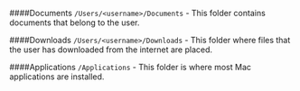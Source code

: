 ####Documents 
```/Users/<username>/Documents``` - This folder contains documents that belong to the user.

####Downloads
```/Users/<username>/Downloads``` - This folder where files that the user has downloaded from the internet are placed.

####Applications
```/Applications``` - This folder is where most Mac applications are installed.
